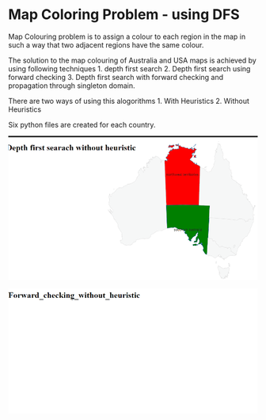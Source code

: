 # Map Coloring Problem - using DFS
 
Map Colouring problem is to assign a colour to each region in the map in such a way that two adjacent regions have the same colour.

The solution to the map colouring of Australia and USA maps is achieved by using following techniques 1. depth first search 2. Depth first search using forward checking 3. Depth first search with forward checking and propagation through singleton domain.

There are two ways of using this alogorithms 1. With Heuristics 2. Without Heuristics

Six python files are created for each country.

![Australia Map Coloring DFS without heuristic](demo/dfs_without_heuristic.gif)


![USA Map Coloring Forward Checking with heuristic](demo/fc_without_h.gif)
